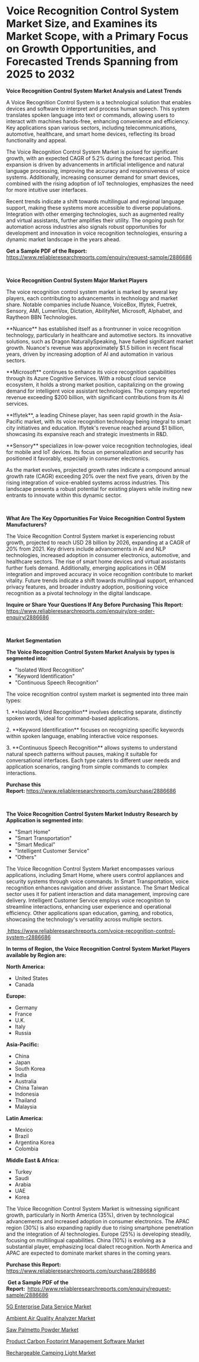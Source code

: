 <p><h1>Voice Recognition Control System Market Size, and Examines its Market Scope, with a Primary Focus on Growth Opportunities, and Forecasted Trends Spanning from 2025 to 2032</h1></p><p><strong>Voice Recognition Control System Market Analysis and Latest Trends</strong></p>
<p><p>A Voice Recognition Control System is a technological solution that enables devices and software to interpret and process human speech. This system translates spoken language into text or commands, allowing users to interact with machines hands-free, enhancing convenience and efficiency. Key applications span various sectors, including telecommunications, automotive, healthcare, and smart home devices, reflecting its broad functionality and appeal.</p><p>The Voice Recognition Control System Market is poised for significant growth, with an expected CAGR of 5.2% during the forecast period. This expansion is driven by advancements in artificial intelligence and natural language processing, improving the accuracy and responsiveness of voice systems. Additionally, increasing consumer demand for smart devices, combined with the rising adoption of IoT technologies, emphasizes the need for more intuitive user interfaces. </p><p>Recent trends indicate a shift towards multilingual and regional language support, making these systems more accessible to diverse populations. Integration with other emerging technologies, such as augmented reality and virtual assistants, further amplifies their utility. The ongoing push for automation across industries also signals robust opportunities for development and innovation in voice recognition technologies, ensuring a dynamic market landscape in the years ahead.</p></p>
<p><strong>Get a Sample PDF of the Report:&nbsp;</strong> <a href="https://www.reliableresearchreports.com/enquiry/request-sample/2886686?utm_campaign=83&utm_medium=2&utm_source=Github&utm_content=ia&utm_term=13032025&utm_id=voice-recognition-control-system">https://www.reliableresearchreports.com/enquiry/request-sample/2886686</a></p>
<p>&nbsp;</p>
<p><strong>Voice Recognition Control System Major Market Players</strong></p>
<p><p>The voice recognition control system market is marked by several key players, each contributing to advancements in technology and market share. Notable companies include Nuance, VoiceBox, Iflytek, Fuetrek, Sensory, AMI, LumenVox, Dictation, AbilityNet, Microsoft, Alphabet, and Raytheon BBN Technologies.</p><p>**Nuance** has established itself as a frontrunner in voice recognition technology, particularly in healthcare and automotive sectors. Its innovative solutions, such as Dragon NaturallySpeaking, have fueled significant market growth. Nuance's revenue was approximately $1.5 billion in recent fiscal years, driven by increasing adoption of AI and automation in various sectors.</p><p>**Microsoft** continues to enhance its voice recognition capabilities through its Azure Cognitive Services. With a robust cloud service ecosystem, it holds a strong market position, capitalizing on the growing demand for intelligent voice assistant technologies. The company reported revenue exceeding $200 billion, with significant contributions from its AI services.</p><p>**Iflytek**, a leading Chinese player, has seen rapid growth in the Asia-Pacific market, with its voice recognition technology being integral to smart city initiatives and education. Iflytek's revenue reached around $1 billion, showcasing its expansive reach and strategic investments in R&D.</p><p>**Sensory** specializes in low-power voice recognition technologies, ideal for mobile and IoT devices. Its focus on personalization and security has positioned it favorably, especially in consumer electronics.</p><p>As the market evolves, projected growth rates indicate a compound annual growth rate (CAGR) exceeding 20% over the next five years, driven by the rising integration of voice-enabled systems across industries. This landscape presents a robust potential for existing players while inviting new entrants to innovate within this dynamic sector.</p></p>
<p>&nbsp;</p>
<p><strong>What Are The Key Opportunities For Voice Recognition Control System Manufacturers?</strong></p>
<p><p>The Voice Recognition Control System market is experiencing robust growth, projected to reach USD 28 billion by 2026, expanding at a CAGR of 20% from 2021. Key drivers include advancements in AI and NLP technologies, increased adoption in consumer electronics, automotive, and healthcare sectors. The rise of smart home devices and virtual assistants further fuels demand. Additionally, emerging applications in OEM integration and improved accuracy in voice recognition contribute to market vitality. Future trends indicate a shift towards multilingual support, enhanced privacy features, and broader industry adoption, positioning voice recognition as a pivotal technology in the digital landscape.</p></p>
<p><strong>Inquire or Share Your Questions If Any Before Purchasing This Report:</strong> <a href="https://www.reliableresearchreports.com/enquiry/pre-order-enquiry/2886686?utm_campaign=83&utm_medium=2&utm_source=Github&utm_content=ia&utm_term=13032025&utm_id=voice-recognition-control-system">https://www.reliableresearchreports.com/enquiry/pre-order-enquiry/2886686</a></p>
<p>&nbsp;</p>
<p><strong>Market Segmentation</strong></p>
<p><strong>The Voice Recognition Control System Market Analysis by types is segmented into:</strong></p>
<p><ul><li>"Isolated Word Recognition"</li><li>"Keyword Identification"</li><li>"Continuous Speech Recognition"</li></ul></p>
<p><p>The voice recognition control system market is segmented into three main types: </p><p>1. **Isolated Word Recognition** involves detecting separate, distinctly spoken words, ideal for command-based applications. </p><p>2. **Keyword Identification** focuses on recognizing specific keywords within spoken language, enabling interactive voice responses. </p><p>3. **Continuous Speech Recognition** allows systems to understand natural speech patterns without pauses, making it suitable for conversational interfaces. Each type caters to different user needs and application scenarios, ranging from simple commands to complex interactions.</p></p>
<p><strong>Purchase this Report:&nbsp;</strong><a href="https://www.reliableresearchreports.com/purchase/2886686?utm_campaign=83&utm_medium=2&utm_source=Github&utm_content=ia&utm_term=13032025&utm_id=voice-recognition-control-system">https://www.reliableresearchreports.com/purchase/2886686</a></p>
<p>&nbsp;</p>
<p><strong>The Voice Recognition Control System Market Industry Research by Application is segmented into:</strong></p>
<p><ul><li>"Smart Home"</li><li>"Smart Transportation"</li><li>"Smart Medical"</li><li>"Intelligent Customer Service"</li><li>"Others"</li></ul></p>
<p><p>The Voice Recognition Control System Market encompasses various applications, including Smart Home, where users control appliances and security systems through voice commands. In Smart Transportation, voice recognition enhances navigation and driver assistance. The Smart Medical sector uses it for patient interaction and data management, improving care delivery. Intelligent Customer Service employs voice recognition to streamline interactions, enhancing user experience and operational efficiency. Other applications span education, gaming, and robotics, showcasing the technology's versatility across multiple sectors.</p></p>
<p><a href="https://www.reliableresearchreports.com/voice-recognition-control-system-r2886686?utm_campaign=83&utm_medium=2&utm_source=Github&utm_content=ia&utm_term=13032025&utm_id=voice-recognition-control-system">&nbsp;https://www.reliableresearchreports.com/voice-recognition-control-system-r2886686</a></p>
<p><strong>In terms of Region, the Voice Recognition Control System Market Players available by Region are:</strong></p>
<p>
    <p> <strong> North America: </strong>
        <ul>
            <li>United States</li>
            <li>Canada</li>
        </ul>
        </p> 
    <p> <strong> Europe: </strong>
        <ul>
            <li>Germany</li>
            <li>France</li>
            <li>U.K.</li>
            <li>Italy</li>
            <li>Russia</li>
        </ul>
        </p> 
    <p> <strong> Asia-Pacific: </strong>
        <ul>
            <li>China</li>
            <li>Japan</li>
            <li>South Korea</li>
            <li>India</li>
            <li>Australia</li>
            <li>China Taiwan</li>
            <li>Indonesia</li>
            <li>Thailand</li>
            <li>Malaysia</li>
        </ul>
        </p> 
    <p> <strong> Latin America: </strong>
        <ul>
            <li>Mexico</li>
            <li>Brazil</li>
            <li>Argentina Korea</li>
            <li>Colombia</li>
        </ul>
        </p> 
    <p> <strong> Middle East & Africa: </strong>
        <ul>
            <li>Turkey</li>
            <li>Saudi</li>
            <li>Arabia</li>
            <li>UAE</li>
            <li>Korea</li>
        </ul>
    </p>
    </p>
<p><p>The Voice Recognition Control System Market is witnessing significant growth, particularly in North America (35%), driven by technological advancements and increased adoption in consumer electronics. The APAC region (30%) is also expanding rapidly due to rising smartphone penetration and the integration of AI technologies. Europe (25%) is developing steadily, focusing on multilingual capabilities. China (10%) is evolving as a substantial player, emphasizing local dialect recognition. North America and APAC are expected to dominate market shares in the coming years.</p></p>
<p><strong>Purchase this Report: </strong><a href="https://www.reliableresearchreports.com/purchase/2886686?utm_campaign=83&utm_medium=2&utm_source=Github&utm_content=ia&utm_term=13032025&utm_id=voice-recognition-control-system">https://www.reliableresearchreports.com/purchase/2886686</a></p>
<p>&nbsp;<strong>Get a Sample PDF of the Report:&nbsp;&nbsp;</strong><a href="https://www.reliableresearchreports.com/enquiry/request-sample/2886686?utm_campaign=83&utm_medium=2&utm_source=Github&utm_content=ia&utm_term=13032025&utm_id=voice-recognition-control-system">https://www.reliableresearchreports.com/enquiry/request-sample/2886686</a></p>
<p><strong></strong></p>
<p><p><a href="https://github.com/helmeludu/Market-Research-Report-List-1/blob/main/5g-enterprise-data-service-market.md?utm_campaign=83&utm_medium=2&utm_source=Github&utm_content=ia&utm_term=13032025&utm_id=voice-recognition-control-system">5G Enterprise Data Service Market</a></p><p><a href="https://github.com/baheraennika/Market-Research-Report-List-1/blob/main/ambient-air-quality-analyzer-market.md?utm_campaign=83&utm_medium=2&utm_source=Github&utm_content=ia&utm_term=13032025&utm_id=voice-recognition-control-system">Ambient Air Quality Analyzer Market</a></p><p><a href="https://github.com/elroddrewspm/Market-Research-Report-List-1/blob/main/saw-palmetto-powder-market.md?utm_campaign=83&utm_medium=2&utm_source=Github&utm_content=ia&utm_term=13032025&utm_id=voice-recognition-control-system">Saw Palmetto Powder Market</a></p><p><a href="https://github.com/mokeleveisel/Market-Research-Report-List-1/blob/main/product-carbon-footprint-management-software-market.md?utm_campaign=83&utm_medium=2&utm_source=Github&utm_content=ia&utm_term=13032025&utm_id=voice-recognition-control-system">Product Carbon Footprint Management Software Market</a></p><p><a href="https://github.com/dukerghostki/Market-Research-Report-List-1/blob/main/rechargeable-camping-light-market.md?utm_campaign=83&utm_medium=2&utm_source=Github&utm_content=ia&utm_term=13032025&utm_id=voice-recognition-control-system">Rechargeable Camping Light Market</a></p></p>